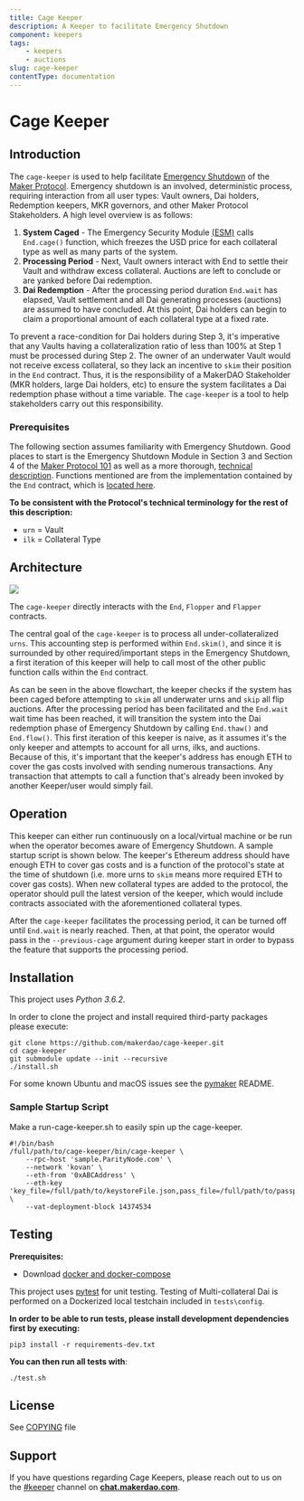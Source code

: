 ```yaml
---
title: Cage Keeper
description: A Keeper to facilitate Emergency Shutdown
component: keepers
tags:
	- keepers
    - auctions
slug: cage-keeper
contentType: documentation
---
```


# Cage Keeper

## Introduction

The `cage-keeper` is used to help facilitate [Emergency Shutdown](https://blog.makerdao.com/introduction-to-emergency-shutdown-in-multi-collateral-dai/) of the [Maker Protocol](https://github.com/makerdao/dss). Emergency shutdown is an involved, deterministic process, requiring interaction from all user types: Vault owners, Dai holders, Redemption keepers, MKR governors, and other Maker Protocol Stakeholders. A high level overview is as follows:

1. **System Caged** - The Emergency Security Module [\(ESM\)](https://github.com/makerdao/esm) calls `End.cage()` function, which freezes the USD price for each collateral type as well as many parts of the system.
2. **Processing Period** - Next, Vault owners interact with End to settle their Vault and withdraw excess collateral. Auctions are left to conclude or are yanked before Dai redemption.
3. **Dai Redemption** - After the processing period duration `End.wait` has elapsed, Vault settlement and all Dai generating processes \(auctions\) are assumed to have concluded. At this point, Dai holders can begin to claim a proportional amount of each collateral type at a fixed rate.

To prevent a race-condition for Dai holders during Step 3, it's imperative that any Vaults having a collateralization ratio of less than 100% at Step 1 must be processed during Step 2. The owner of an underwater Vault would not receive excess collateral, so they lack an incentive to `skim` their position in the `End` contract. Thus, it is the responsibility of a MakerDAO Stakeholder \(MKR holders, large Dai holders, etc\) to ensure the system facilitates a Dai redemption phase without a time variable. The `cage-keeper` is a tool to help stakeholders carry out this responsibility.

### Prerequisites

The following section assumes familiarity with Emergency Shutdown. Good places to start is the Emergency Shutdown Module in Section 3 and Section 4 of the [Maker Protocol 101](https://docs.makerdao.com/maker-protocol-101) as well as a more thorough, [technical description](https://docs.makerdao.com/smart-contract-modules/shutdown). Functions mentioned are from the implementation contained by the `End` contract, which is [located here](https://github.com/makerdao/dss/blob/master/src/end.sol).

**To be consistent with the Protocol's technical terminology for the rest of this description:**

- `urn` = Vault
- `ilk` = Collateral Type

## Architecture

![](/images/documentation/cage2.png)

The `cage-keeper` directly interacts with the `End`, `Flopper` and `Flapper` contracts.

The central goal of the `cage-keeper` is to process all under-collateralized `urns`. This accounting step is performed within `End.skim()`, and since it is surrounded by other required/important steps in the Emergency Shutdown, a first iteration of this keeper will help to call most of the other public function calls within the `End` contract.

As can be seen in the above flowchart, the keeper checks if the system has been caged before attempting to `skim` all underwater urns and `skip` all flip auctions. After the processing period has been facilitated and the `End.wait` wait time has been reached, it will transition the system into the Dai redemption phase of Emergency Shutdown by calling `End.thaw()` and `End.flow()`. This first iteration of this keeper is naive, as it assumes it's the only keeper and attempts to account for all urns, ilks, and auctions. Because of this, it's important that the keeper's address has enough ETH to cover the gas costs involved with sending numerous transactions. Any transaction that attempts to call a function that's already been invoked by another Keeper/user would simply fail.

## Operation

This keeper can either run continuously on a local/virtual machine or be run when the operator becomes aware of Emergency Shutdown. A sample startup script is shown below. The keeper's Ethereum address should have enough ETH to cover gas costs and is a function of the protocol's state at the time of shutdown \(i.e. more urns to `skim` means more required ETH to cover gas costs\). When new collateral types are added to the protocol, the operator should pull the latest version of the keeper, which would include contracts associated with the aforementioned collateral types.

After the `cage-keeper` facilitates the processing period, it can be turned off until `End.wait` is nearly reached. Then, at that point, the operator would pass in the `--previous-cage` argument during keeper start in order to bypass the feature that supports the processing period.

## Installation

This project uses _Python 3.6.2_.

In order to clone the project and install required third-party packages please execute:

```text
git clone https://github.com/makerdao/cage-keeper.git
cd cage-keeper
git submodule update --init --recursive
./install.sh
```

For some known Ubuntu and macOS issues see the [pymaker](https://github.com/makerdao/pymaker) README.

### Sample Startup Script

Make a run-cage-keeper.sh to easily spin up the cage-keeper.

```text
#!/bin/bash
/full/path/to/cage-keeper/bin/cage-keeper \
	--rpc-host 'sample.ParityNode.com' \
	--network 'kovan' \
	--eth-from '0xABCAddress' \
	--eth-key 'key_file=/full/path/to/keystoreFile.json,pass_file=/full/path/to/passphrase/file.txt' \
	--vat-deployment-block 14374534
```

## Testing

**Prerequisites:**

- Download [docker and docker-compose](https://www.docker.com/get-started)

This project uses [pytest](https://docs.pytest.org/en/latest/) for unit testing. Testing of Multi-collateral Dai is performed on a Dockerized local testchain included in `tests\config`.

**In order to be able to run tests, please install development dependencies first by executing:**

```text
pip3 install -r requirements-dev.txt
```

**You can then run all tests with**:

```text
./test.sh
```

## License

See [COPYING](https://github.com/makerdao/auction-keeper/blob/master/COPYING) file

## Support

If you have questions regarding Cage Keepers, please reach out to us on the [\#keeper](https://chat.makerdao.com/channel/keeper) channel on [**chat.makerdao.com**](http://chat.makerdao.com/).
